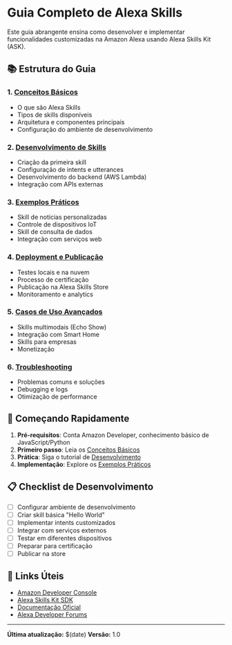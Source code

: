 # Guia Completo de Alexa Skills

Este guia abrangente ensina como desenvolver e implementar funcionalidades customizadas na Amazon Alexa usando Alexa Skills Kit (ASK).

## 📚 Estrutura do Guia

### 1. [Conceitos Básicos](01-conceitos-basicos.md)
- O que são Alexa Skills
- Tipos de skills disponíveis
- Arquitetura e componentes principais
- Configuração do ambiente de desenvolvimento

### 2. [Desenvolvimento de Skills](02-desenvolvimento.md)
- Criação da primeira skill
- Configuração de intents e utterances
- Desenvolvimento do backend (AWS Lambda)
- Integração com APIs externas

### 3. [Exemplos Práticos](03-exemplos-praticos.md)
- Skill de notícias personalizadas
- Controle de dispositivos IoT
- Skill de consulta de dados
- Integração com serviços web

### 4. [Deployment e Publicação](04-deployment.md)
- Testes locais e na nuvem
- Processo de certificação
- Publicação na Alexa Skills Store
- Monitoramento e analytics

### 5. [Casos de Uso Avançados](05-casos-avancados.md)
- Skills multimodais (Echo Show)
- Integração com Smart Home
- Skills para empresas
- Monetização

### 6. [Troubleshooting](06-troubleshooting.md)
- Problemas comuns e soluções
- Debugging e logs
- Otimização de performance

## 🚀 Começando Rapidamente

1. **Pré-requisitos**: Conta Amazon Developer, conhecimento básico de JavaScript/Python
2. **Primeiro passo**: Leia os [Conceitos Básicos](01-conceitos-basicos.md)
3. **Prática**: Siga o tutorial de [Desenvolvimento](02-desenvolvimento.md)
4. **Implementação**: Explore os [Exemplos Práticos](03-exemplos-praticos.md)

## 📋 Checklist de Desenvolvimento

- [ ] Configurar ambiente de desenvolvimento
- [ ] Criar skill básica "Hello World"
- [ ] Implementar intents customizados
- [ ] Integrar com serviços externos
- [ ] Testar em diferentes dispositivos
- [ ] Preparar para certificação
- [ ] Publicar na store

## 🔗 Links Úteis

- [Amazon Developer Console](https://developer.amazon.com/alexa)
- [Alexa Skills Kit SDK](https://github.com/alexa/alexa-skills-kit-sdk-for-nodejs)
- [Documentação Oficial](https://developer.amazon.com/en-US/docs/alexa/ask-overviews/what-is-the-alexa-skills-kit.html)
- [Alexa Developer Forums](https://forums.developer.amazon.com/spaces/165/index.html)

---

**Última atualização:** $(date)
**Versão:** 1.0
